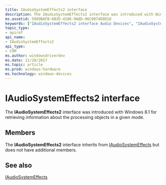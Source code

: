 ```yaml
---
title: IAudioSystemEffects2 interface
description: The IAudioSystemEffects2 interface was introduced with Windows 8.1 for retrieving information about the processing objects in a given mode.
ms.assetid: 5989BAFB-6B2D-4186-9A8D-96C8974E0D18
keywords: ["IAudioSystemEffects2 interface Audio Devices", "IAudioSystemEffects2 interface Audio Devices , described"]
topic_type:
- apiref
api_name:
- IAudioSystemEffects2
api_type:
- COM
ms.author: windowsdriverdev
ms.date: 11/28/2017
ms.topic: article
ms.prod: windows-hardware
ms.technology: windows-devices
---
```


# IAudioSystemEffects2 interface


The **IAudioSystemEffects2** interface was introduced with Windows 8.1 for retrieving information about the processing objects in a given mode.

Members
-------

The **IAudioSystemEffects2** interface inherits from [IAudioSystemEffects](iaudiosystemeffects.md) but does not have additional members.

## <span id="see_also"></span>See also


[IAudioSystemEffects](iaudiosystemeffects.md)

 

 






